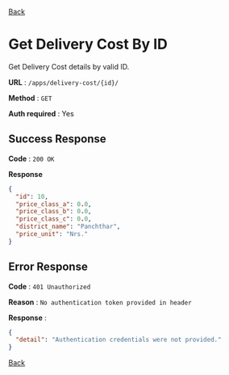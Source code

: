 [Back](../README.md)

# Get Delivery Cost By ID

Get Delivery Cost details by valid ID.

**URL** : `/apps/delivery-cost/{id}/`

**Method** : `GET`

**Auth required** : Yes

## Success Response

**Code** : `200 OK`

**Response**

```json
{
  "id": 10,
  "price_class_a": 0.0,
  "price_class_b": 0.0,
  "price_class_c": 0.0,
  "district_name": "Panchthar",
  "price_unit": "Nrs."
}
```

## Error Response

**Code** : `401 Unauthorized`

**Reason** : `No authentication token provided in header`

**Response** :

```json
{
  "detail": "Authentication credentials were not provided."
}
```

[Back](../README.md)
